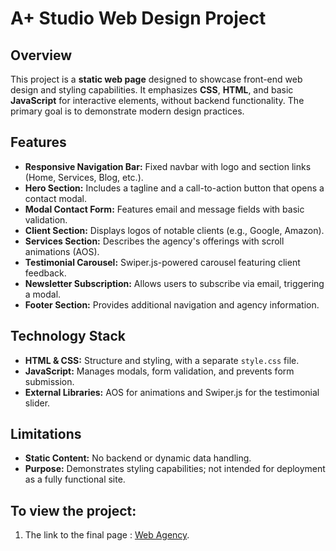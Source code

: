 # A+ Studio Web Design Project

## Overview
This project is a **static web page** designed to showcase front-end web design and styling capabilities. It emphasizes **CSS**, **HTML**, and basic **JavaScript** for interactive elements, without backend functionality. The primary goal is to demonstrate modern design practices.

## Features
- **Responsive Navigation Bar:** Fixed navbar with logo and section links (Home, Services, Blog, etc.).
- **Hero Section:** Includes a tagline and a call-to-action button that opens a contact modal.
- **Modal Contact Form:** Features email and message fields with basic validation.
- **Client Section:** Displays logos of notable clients (e.g., Google, Amazon).
- **Services Section:** Describes the agency's offerings with scroll animations (AOS).
- **Testimonial Carousel:** Swiper.js-powered carousel featuring client feedback.
- **Newsletter Subscription:** Allows users to subscribe via email, triggering a modal.
- **Footer Section:** Provides additional navigation and agency information.

## Technology Stack
- **HTML & CSS:** Structure and styling, with a separate `style.css` file.
- **JavaScript:** Manages modals, form validation, and prevents form submission.
- **External Libraries:** AOS for animations and Swiper.js for the testimonial slider.

## Limitations
- **Static Content:** No backend or dynamic data handling.
- **Purpose:** Demonstrates styling capabilities; not intended for deployment as a fully functional site.

## To view the project:
1. The link to the final page : [Web Agency](https://nathbecode.github.io/WEB-agency/).

